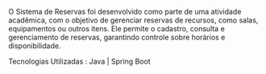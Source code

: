 O Sistema de Reservas foi desenvolvido como parte de uma atividade acadêmica, com o objetivo de gerenciar reservas de recursos, como salas, equipamentos ou outros itens. Ele permite o cadastro, consulta e gerenciamento de reservas, garantindo controle sobre horários e disponibilidade.

Tecnologias Utilizadas : Java | Spring Boot

